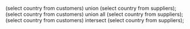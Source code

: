 (select country from customers) union (select country from suppliers);
(select country from customers) union all (select country from suppliers);
(select country from customers) intersect (select country from suppliers);
